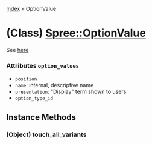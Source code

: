 [Index](../_index.md) » OptionValue

# (Class) [Spree::OptionValue](http://m.gymplayer.com/option_value.rb)
See [here](OptionType.md)

### Attributes `option_values`
* `position`
* `name`: internal, descriptive name
* `presentation`: "Display" term shown to users
* `option_type_id`

## Instance Methods
### (Object) **touch_all_variants**

